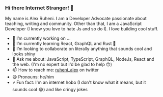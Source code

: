 ### Hi there Internet Stranger! 👋
My name is Alex Ruheni. 
I am a Developer Advocate passionate about teaching, writing and community.
Other than that, I am a JavaScript Developer (I know you love to hate Js and so do I). I love building cool stuff.


- 🔭 I’m currently working on ...
- 🌱 I’m currently learning React, GraphQL and Rust 🦀
- 👯 I’m looking to collaborate on literally anything that sounds cool and looks shiny
- 💬 Ask me about: JavaScript, TypeScript, GraphQL, NodeJs, React and the web. (I'm no expert but I'd be glad to help 🙃)
- 📫 How to reach me: [ruheni_alex](https://twitter.com/ruheni_alex) on twitter
- 😄 Pronouns: he/him
- ⚡ Fun fact: I'm an internet hobo (I don't know what it means, but it sounds cool 😂) and like cringy jokes
